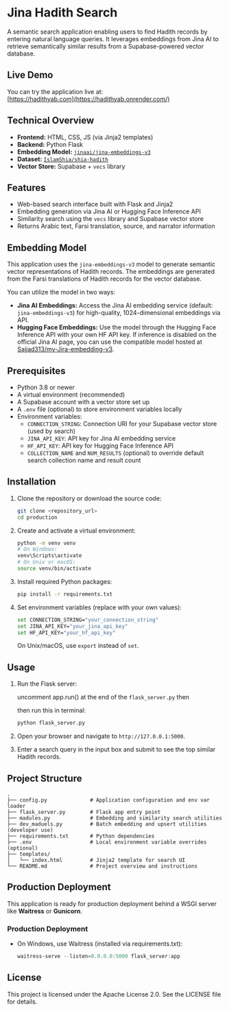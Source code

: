 # Jina Hadith Search

A semantic search application enabling users to find Hadith records by entering natural language queries. It leverages embeddings from Jina AI to retrieve semantically similar results from a Supabase-powered vector database.

## Live Demo

You can try the application live at:  
[https://hadithyab.com](https://hadithyab.onrender.com/)

## Technical Overview

- **Frontend:** HTML, CSS, JS (via Jinja2 templates)
- **Backend:** Python Flask
- **Embedding Model:** [`jinaai/jina-embeddings-v3`](https://huggingface.co/jinaai/jina-embeddings-v3)
- **Dataset:** [`IslamShia/shia-hadith`](https://github.com/IslamShia/shia-hadith)
- **Vector Store:** Supabase + `vecs` library

## Features

- Web-based search interface built with Flask and Jinja2
- Embedding generation via Jina AI or Hugging Face Inference API
- Similarity search using the `vecs` library and Supabase vector store
- Returns Arabic text, Farsi translation, source, and narrator information

## Embedding Model

This application uses the `jina-embeddings-v3` model to generate semantic vector representations of Hadith records. The embeddings are generated from the Farsi translations of Hadith records for the vector database.

You can utilize the model in two ways:

- **Jina AI Embeddings:** Access the Jina AI embedding service (default: `jina-embeddings-v3`) for high-quality, 1024-dimensional embeddings via API.
- **Hugging Face Embeddings:** Use the model through the Hugging Face Inference API with your own HF API key. If inference is disabled on the official Jina AI page, you can use the compatible model hosted at [Sajjad313/my-Jira-embedding-v3](https://huggingface.co/Sajjad313/my-Jira-embedding-v3).

## Prerequisites

- Python 3.8 or newer
- A virtual environment (recommended)
- A Supabase account with a vector store set up
- A `.env` file (optional) to store environment variables locally
- Environment variables:
  - `CONNECTION_STRING`: Connection URI for your Supabase vector store (used by search)
  - `JINA_API_KEY`: API key for Jina AI embedding service
  - `HF_API_KEY`: API key for Hugging Face Inference API
  - `COLLECTION_NAME` and `NUM_RESULTS` (optional) to override default search collection name and result count

## Installation

1. Clone the repository or download the source code:

   ```bash
   git clone <repository_url>
   cd production
   ```

2. Create and activate a virtual environment:

   ```bash
   python -m venv venv
   # On Windows:
   venv\Scripts\activate
   # On Unix or macOS:
   source venv/bin/activate
   ```

3. Install required Python packages:

   ```bash
   pip install -r requirements.txt
   ```

4. Set environment variables (replace with your own values):

   ```bash
   set CONNECTION_STRING="your_connection_string"
   set JINA_API_KEY="your_jina_api_key"
   set HF_API_KEY="your_hf_api_key"
   ```

   On Unix/macOS, use `export` instead of `set`.

## Usage

1. Run the Flask server:

   uncomment app.run() at the end of the `flask_server.py` then

   then run this in terminal:

   ```bash
   python flask_server.py
   ```

2. Open your browser and navigate to `http://127.0.0.1:5000`.
3. Enter a search query in the input box and submit to see the top similar Hadith records.

## Project Structure

```
.
├── config.py              # Application configuration and env var loader
├── flask_server.py        # Flask app entry point
├── madules.py             # Embedding and similarity search utilities
├── dev_maduels.py         # Batch embedding and upsert utilities (developer use)
├── requirements.txt       # Python dependencies
├── .env                   # Local environment variable overrides (optional)
├── templates/
│   └── index.html         # Jinja2 template for search UI
└── README.md              # Project overview and instructions
```

## Production Deployment

This application is ready for production deployment behind a WSGI server like **Waitress** or **Gunicorn**.

### Production Deployment

- On Windows, use Waitress (installed via requirements.txt):

  ```powershell
  waitress-serve --listen=0.0.0.0:5000 flask_server:app
  ```

## License

This project is licensed under the Apache License 2.0. See the LICENSE file for details.
